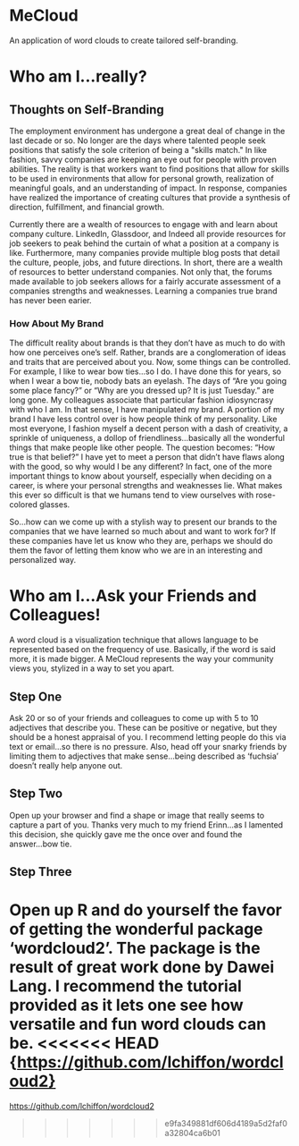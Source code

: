 # MeCloud
An application of word clouds to create tailored self-branding.

# Who am I...really?

## Thoughts on Self-Branding
The employment environment has undergone a great deal of change in the last decade or so.  No longer are the days where talented people seek positions that satisfy the sole criterion of being a "skills match."  In like fashion, savvy companies are keeping an eye out for people with proven abilities.  The reality is that workers want to find positions that allow for skills to be used in environments that allow for personal growth, realization of meaningful goals, and an understanding of impact.  In response, companies have realized the importance of creating cultures that provide a synthesis of direction, fulfillment, and financial growth.

Currently there are a wealth of resources to engage with and learn about company culture.  LinkedIn, Glassdoor, and Indeed all provide resources for job seekers to peak behind the curtain of what a position at a company is like.  Furthermore, many companies provide multiple blog posts that detail the culture, people, jobs, and future directions.  In short, there are a wealth of resources to better understand companies.  Not only that, the forums made available to job seekers allows for a fairly accurate assessment of a companies strengths and weaknesses.  Learning a companies true brand has never been earier.

### How About My Brand
The difficult reality about brands is that they don’t have as much to do with how one perceives one’s self.  Rather, brands are a conglomeration of ideas and traits that are perceived about you.  Now, some things can be controlled.  For example, I like to wear bow ties...so I do.  I have done this for years, so when I wear a bow tie, nobody bats an eyelash.  The days of “Are you going some place fancy?” or “Why are you dressed up?  It is just Tuesday.” are long gone.  My colleagues associate that particular fashion idiosyncrasy with who I am.  In that sense, I have manipulated my brand.  A portion of my brand I have less control over is how people think of my personality.  Like most everyone, I fashion myself a decent person with a dash of creativity, a sprinkle of uniqueness, a dollop of friendliness...basically all the wonderful things that make people like other people.  The question becomes: “How true is that belief?”  I have yet to meet a person that didn’t have flaws along with the good, so why would I be any different?  In fact, one of the more important things to know about yourself, especially when deciding on a career, is where your personal strengths and weaknesses lie.  What makes this ever so difficult is that we humans tend to view ourselves with rose-colored glasses.

So...how can we come up with a stylish way to present our brands to the companies that we have learned so much about and want to work for?  If these companies have let us know who they are, perhaps we should do them the favor of letting them know who we are in an interesting and personalized way.

# Who am I...Ask your Friends and Colleagues!
A word cloud is a visualization technique that allows language to be represented based on the frequency of use.  Basically, if the word is said more, it is made bigger.  A MeCloud represents the way your community views you, stylized in a way to set you apart.

## Step One
Ask 20 or so of your friends and colleagues to come up with 5 to 10 adjectives that describe you.  These can be positive or negative, but they should be a honest appraisal of you.  I recommend letting people do this via text or email...so there is no pressure.  Also, head off your snarky friends by limiting them to adjectives that make sense...being described as ‘fuchsia’ doesn’t really help anyone out.

## Step Two
Open up your browser and find a shape or image that really seems to capture a part of you.  Thanks very much to my friend Erinn...as I lamented this decision, she quickly gave me the once over and found the answer...bow tie.

## Step Three
Open up R and do yourself the favor of getting the wonderful package ‘wordcloud2’.  The package is the result of great work done by Dawei Lang.  I recommend the tutorial provided as it lets one see how versatile and fun word clouds can be. 
<<<<<<< HEAD
{https://github.com/lchiffon/wordcloud2}
=======
https://github.com/lchiffon/wordcloud2
>>>>>>> e9fa349881df606d4189a5d2faf0a32804ca6b01
